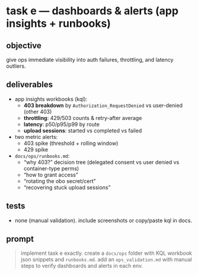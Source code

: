 # task e — dashboards & alerts (app insights + runbooks)

## objective
give ops immediate visibility into auth failures, throttling, and latency outliers.

## deliverables
- app insights workbooks (kql):
  - **403 breakdown** by `Authorization_RequestDenied` vs user-denied (other 403)
  - **throttling**: 429/503 counts & retry-after average
  - **latency**: p50/p95/p99 by route
  - **upload sessions**: started vs completed vs failed
- two metric alerts:
  - 403 spike (threshold + rolling window)
  - 429 spike
- `docs/ops/runbooks.md`:
  - “why 403?” decision tree (delegated consent vs user denied vs container-type perms)
  - “how to grant access”
  - “rotating the obo secret/cert”
  - “recovering stuck upload sessions”

## tests
- none (manual validation). include screenshots or copy/paste kql in docs.

## prompt
> implement task e exactly. create a `docs/ops` folder with KQL workbook json snippets and `runbooks.md`. add an `ops_validation.md` with manual steps to verify dashboards and alerts in each env.

